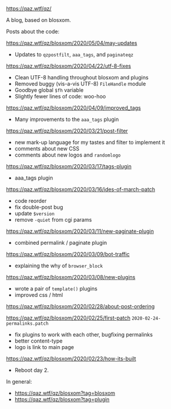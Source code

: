 https://qaz.wtf/qz/

A blog, based on blosxom.

Posts about the code:

https://qaz.wtf/qz/blosxom/2020/05/04/may-updates
  * Updates to `qzpostfilt`, `aaa_tags`, and `paginateqz`

https://qaz.wtf/qz/blosxom/2020/04/22/utf-8-fixes
  * Clean UTF-8 handling throughout blosxom and plugins
  * Removed buggy (vis-a-vis UTF-8) `FileHandle` module
  * Goodbye global `$fh` variable
  * Slightly fewer lines of code: woo-hoo

https://qaz.wtf/qz/blosxom/2020/04/09/improved_tags
  * Many improvements to the `aaa_tags` plugin

https://qaz.wtf/qz/blosxom/2020/03/21/post-filter
  * new mark-up language for my tastes and filter to implement it
  * comments about new CSS
  * comments about new logos and `randomlogo`

https://qaz.wtf/qz/blosxom/2020/03/17/tags-plugin
  * aaa_tags plugin

https://qaz.wtf/qz/blosxom/2020/03/16/ides-of-march-patch
  * code reorder
  * fix double-post bug
  * update `$version`
  * remove `-quiet` from cgi params

https://qaz.wtf/qz/blosxom/2020/03/11/new-paginate-plugin
  * combined permalink / paginate plugin

https://qaz.wtf/qz/blosxom/2020/03/09/bot-traffic
  * explaining the why of `browser_block`

https://qaz.wtf/qz/blosxom/2020/03/08/new-plugins
  * wrote a pair of `template()` plugins
  * improved css / html

https://qaz.wtf/qz/blosxom/2020/02/28/about-post-ordering

https://qaz.wtf/qz/blosxom/2020/02/25/first-patch
`2020-02-24-permalinks.patch`
  * fix plugins to work with each other, bugfixing permalinks
  * better content-type
  * logo is link to main page

https://qaz.wtf/qz/blosxom/2020/02/23/how-its-built
  * Reboot day 2.


In general:
  * https://qaz.wtf/qz/blosxom?tag=blosxom
  * https://qaz.wtf/qz/blosxom?tag=plugin
